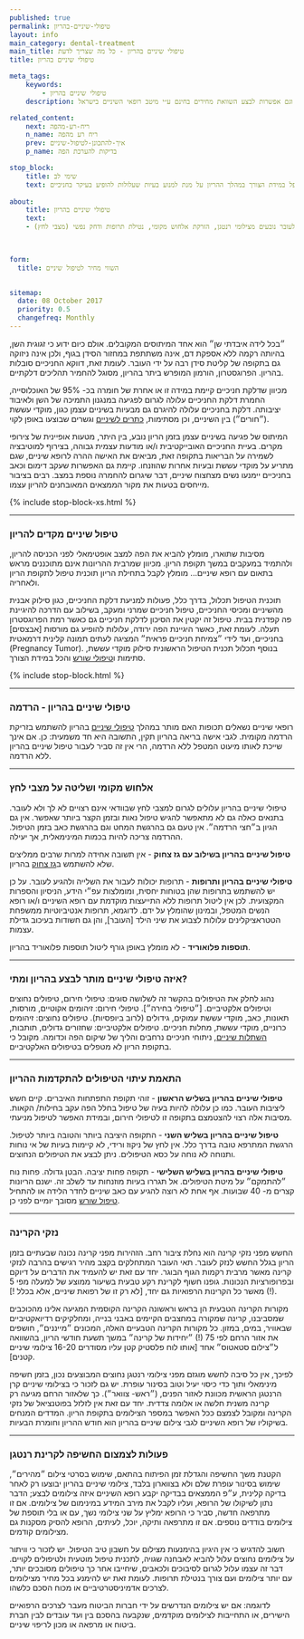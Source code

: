 ```yaml
---
published: true
permalink: טיפולי-שיניים-בהריון
layout: info
main_category: dental-treatment
main_title: טיפולי שיניים בהריון - כל מה שצריך לדעת
title: טיפולי שיניים בהריון

meta_tags:
    keywords:
        - טיפולי שיניים בהריון
    description: טיפולי שיניים בהריון - הכל על טיפול שיניים בהריון, מחירון טיפולי שיניים וגם אפשרות לבצע השוואת מחירים בחינם ע״י מיטב רופאי השיניים בישראל.

related_content:
    next: ריח-רע-מהפה
    n_name: ריח רע מהפה
    prev: איך-להתכונן-לטיפול-שיניים
    p_name: בדיקות להערכת הפה

stop_block: 
    title: שימי לב
    text: יש להביא את הפה למצב אופטימאלי לפני הכניסה להריון. חשוב  מאוד גם להתמיד במעקבים ולטפל במידת הצורך במהלך ההריון על מנת למנוע בעיות שעלולות להופיע בעיקר בחניכיים.
            
about:
    title: טיפולי שיניים בהריון
    text: 
    - טיפולי שיניים בהריון מלווים בחששות שונים. החשש העיקרי לנזק לאם הוא פגיעה בשינייה עקב איבוד סידן מזגוגית השן (אמייל) לטובת העובר. החששות העיקריים לנזק לעובר נובעים מצילומי רנטגן, הזרקת אלחוש מקומי, נטילת תרופות ודחק נפשי (מצבי לחץ).

   

form:
  title: השווי מחיר לטיפול שיניים

  
sitemap: 
  date: 08 October 2017
  priority: 0.5
  changefreq: Monthly
---
```

״בכל לידה איבדתי שן״ הוא אחד המיתוסים המקובלים. אולם כיום ידוע כי זגוגית השן, בהיותה רקמה ללא אספקת דם, אינה משתתפת במחזור הסידן בגוף, ולכן אינה ניזוקה גם בתקופה של קליטת סידן רבה על ידי העובר. לעומת זאת, דווקא החניכיים סובלות בהריון. הפרוגסטרון, הורמון המופרש ביתר בהריון, מסוגל להחמיר תהליכים דלקתיים. 

מכיוון שדלקת חניכיים קיימת במידה זו או אחרת של חומרה בכ- 95% של האוכלוסייה, החמרת דלקת החניכיים עלולה לגרום לפגיעה במנגנון התמיכה של השן ולאיבוד יציבותה. דלקת בחניכיים עלולה להיגרם גם מבעיות בשיניים עצמן כגון, מוקדי עששת (״חורים״) בין השיניים, וכן מסתימות, [כתרים לשיניים](/כתרים-לשיניים) וגשרים שבוצעו באופן לקוי. 

המיתוס של פגיעה בשיניים עצמן בזמן הריון נובע, בין היתר, מטעות אופיינית של צירופי מקרים. בעיית החניכיים האובייקטיבית ו/או מודעות עצמית גבוהה, בצירוף למוטיבציה לשמירה על הבריאות בתקופה זאת, מביאים את האישה ההרה לרופא שיניים, שגם מתריע על מוקדי עששת ובעיות אחרות שהוזנחו. קיימת גם האפשרות שעקב דימום וכאב בחניכיים יימנעו נשים מצחצוח שיניים, דבר שיגרום להחמרה נוספת במצב. רבים בציבור מייחסים בטעות את מקור הממצאים המאובחנים להריון עצמו.

 {% include stop-block-xs.html %}  

- - - - - -

###  טיפול שיניים מקדים להריון

מסיבות שתוארו, מומלץ להביא את הפה למצב אופטימאלי לפני הכניסה להריון, ולהתמיד במעקבים במשך תקופת הריון. מכיוון שמרבית ההריונות אינם מתוכננים מראש בתאום עם רופא שיניים... מומלץ לקבל בתחילת הריון תוכנית טיפול לתקופת הריון ולאחריה.

תוכנית הטיפול תכלול, בדרך כלל, פעולות למניעת דלקת החניכיים, כגון סילוק אבנית מהשיניים ומכיסי החניכיים, טיפול חניכיים שמרני ומעקב, בשילוב עם הדרכה להיגיינת פה קפדנית בבית. טיפול זה יקטין את הסיכון לדלקת חניכיים גם כאשר רמת הפרוגסטרון תעלה. לעומת זאת, כאשר היגיינת הפה ירודה, עלולות להופיע גם מורסות [אבצסים] בחניכיים, ועד לידי ״צמיחת חניכיים פראית״ המציגה לעתים תמונה קלינית דרמאטית (Pregnancy Tumor). בנוסף תכלול תכנית הטיפול הראשונית סילוק מוקדי עששת, סתימות ו[טיפולי שורש](/טיפולי-שורש) והכל במידת הצורך.

 {% include stop-block.html %}  

- - - - - -

### טיפולי שיניים בהריון - הרדמה

רופאי שיניים נשאלים תכופות האם מותר במהלך [טיפולי שיניים](/) בהריון להשתמש בזריקת הרדמה מקומית. לגבי אישה בריאה בהריון תקין, התשובה היא חד משמעית: כן. אם אינך שייכת לאותו מיעוט המטפל ללא הרדמה, הרי אין זה סביר לעבור טיפול שיניים בהריון ללא הרדמה.
- - - - - -

### אלחוש מקומי ושליטה על מצבי לחץ

טיפולי שיניים בהריון עלולים לגרום למצבי לחץ שבוודאי אינם רצויים לא לך ולא לעובר. בתנאים כאלה גם לא מתאפשר להגיש טיפול נאות ובזמן הקצר ביותר שאפשר. אין גם הגיון ב״חצי הרדמה״. אין טעם גם בהרגשת המחט וגם בהרגשת כאב בזמן הטיפול. ההרדמה צריכה להיות בכמות המינימאלית, אך יעילה.

**טיפול שיניים בהריון בשילוב עם גז צחוק** - אין תשובה אחידה למרות שרבים ממליצים שלא להשתמש ב[גז צחוק](/טיפולי-שיניים-בגז-צחוק) בהריון.

**טיפולי שיניים בהריון ותרופות** - תרופות יכולות לעבור את השלייה ולהגיע לעובר. על כן יש להשתמש בתרופות שהן בטוחות יחסית, ומומלצות עפ״י הידע, הניסיון והספרות המקצועית. לכן אין ליטול תרופות ללא התייעצות מוקדמת עם רופא השיניים ו/או רופא הנשים המטפל, ובמינון שהומלץ על ידם. לדוגמא, תרופות אנטיביוטיות ממשפחת הטטראציקלינים עלולות לצבוע את שיני הילד [העובר], והן גם חשודות בעיכוב גדילת עצמות.

**תוספות פלואוריד** - לא מומלץ באופן גורף ליטול תוספות פלואוריד בהריון.
- - - - - -

### איזה טיפולי שיניים מותר לבצע בהריון ומתי?

נהוג לחלק את הטיפולים בהקשר זה לשלושה סוגים: טיפולי חירום, טיפולים נחוצים וטיפולים אלקטיביים. [״טיפולי בחירה״]. טיפולי חירום: זיהומים אקוטיים, מורסות, תאונות, כאב, מוקדי עששת עמוקים, גידולים (לרוב ביופסיות). טיפולים נחוצים: זיהומים כרוניים, מוקדי עששת, מחלות חניכיים. טיפולים אלקטיביים: שחזורים גדולים, תותבות, [השתלות שיניים](/השתלות-שיניים), ניתוחי חניכיים נרחבים והליך של שיקום הפה וכדומה. מקובל כי בתקופת הריון לא מטפלים בטיפולים האלקטיביים.
- - - - - -

### התאמת עיתוי הטיפולים להתקדמות ההריון

**טיפולי שיניים בהריון בשליש הראשון** - זוהי תקופת התפתחות האיברים. קיים חשש ליציבות העובר. כמו כן עלולה להיות בעיה של טיפול בחלל הפה עקב בחילות/ הקאות. מסיבות אלה רצוי להצטמצם בתקופה זו לטיפולי חירום, ובמידת האפשר לטיפול מניעתי.

**טיפול שיניים בהריון בשליש השני** - התקופה היציבה ביותר והטובה ביותר לטיפול. הרגשת המתרפא טובה בדרך כלל. אין לחץ של ניקוז ורידי, לא קיימות בעיות של אי נוחות ותנוחה לא נוחה על כסא הטיפולים. ניתן לבצע את הטיפולים הנחוצים.

**טיפולי שיניים בהריון בשליש השלישי** - תקופה פחות יציבה. הבטן גדולה. פחות נוח ״להתמקם״ על מיטת הטיפולים. אל תגררו בעיות מוזנחות עד לשלב זה. ישנם הריונות קצרים מ- 40 שבועות. אף אחת לא רוצה להגיע עם כאב שיניים לחדר הלידה או להתחיל [טיפול שורש](/טיפול-שורש) מסובך יומיים לפני כן.
- - - - - -

### נזקי הקרינה

החשש מפני נזקי קרינה הוא נחלת ציבור רחב. הזהירות מפני קרינה נכונה שבעתיים בזמן הריון בגלל החשש לנזק לעובר. תאי העובר המתחלקים בקצב מהיר רגישים בהרבה לנזקי קרינה מאשר מרבית רקמות הגוף הבוגר. יחד עם זאת יש להעמיד את הדברים על דיוקם ובפרופורציות הנכונות. גופנו חשוף לקרינת רקע טבעית בשיעור ממוצע של למעלה מפי 5 (!) מאשר כל הקרינות הרפואיות גם יחד, [לא רק זו של רפואת שיניים, אלא בכלל !]. 

מקורות הקרינה הטבעית הן בראש וראשונה הקרינה הקוסמית המגיעה אלינו מהכוכבים שמסביבנו, קרינה שמקורה במחצבים הקיימים באבני בנייה, ומחלקיקים רדיואקטיביים שבאוויר, במים, במזון. כל מקורות הקרינה הטבעיים האלה, המכונים ״מייננים״, חושפים את אזור הרחם לפי 75 (!) ״יחידות של קרינה״ במשך תשעת חודשי הריון, בהשוואה ל״צילום סטאטוס״ אחד [אותו לוח פלסטיק קטן עליו מסודרים 16-20 צילומי שיניים קטנים]. 

לפיכך, אין כל סיבה לחשש מוגזם מפני צילומי רנטגן נחוצים המבוצעים נכון, בזמן חשיפה מינימאלי ותוך כדי כיסוי יעיל וטוב בסינור עופרת. יש גם לזכור כי בצילומי שיניים קרן הרנטגן הראשית מכוונת לאזור הפנים, (״ראש- צוואר״). כך שלאזור הרחם מגיעה רק קרינה משנית חלשה או אלומה צדדית. יחד עם זאת אין לזלזל בפוטנציאל של נזקי הקרינה ומקובל לצמצם ככל האפשר במספר הצילומים בתקופת הריון. המדדים המנחים בשיקוליו של רופא השיניים לגבי צילום שיניים בהריון הוא חודש ההריון וחומרת הבעיות.
- - - - - -

### פעולות לצמצום החשיפה לקרינת רנטגן

הקטנת משך החשיפה והגדלת זמן הפיתוח בהתאם, שימוש בסרטי צילום ״מהירים״, שימוש בסינור עופרת שלם ולא בצווארון בלבד, צילומי שיניים בהריון יבוצעו רק לאחר בדיקה קלינית, ע״פ הממצאים בבדיקה יקבע רופא השיניים איזה צילומים לבצע; הדבר נתון לשיקולו של הרופא, ועליו לקבל את מירב המידע במינימום של צילומים. אם זו מתרפאה חדשה, סביר כי הרופא ימליץ על שני צילומי נשך, עם או בלי תוספת של צילומים בודדים נוספים. אם זו מתרפאה ותיקה, יוכל, לעיתים, הרופא להסיק מסקנות גם מצילומים קודמים.

חשוב להדגיש כי אין היגיון בהימנעות מצילום על חשבון טיב הטיפול. יש לזכור כי וויתור על צילומים נחוצים עלול להביא לאבחנה שגויה, לתכנית טיפול מוטעית ולטיפולים לקויים. דבר זה עצמו עלול לגרום לסיבוכים ולכאבים, שיחייבו אחר כך טיפולים מסובכים יותר, עם יותר צילומים ועם צורך בנטילת תרופות. לעומת זאת יש להימנע בכל מחיר מצילומים לצרכים אדמיניסטרטיביים או מכוח הסכם כלשהו. 

לדוגמה: אם יש צילומים הנדרשים על ידי חברות הביטוח מעבר לצרכים הרפואיים הישירים, או התחייבות לצילומים מוקדמים, שנקבעה בהסכם בין ועד עובדים לבין חברת ביטוח או מרפאה או מכון לריפוי שיניים.